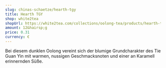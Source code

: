 ```yaml
---
slug: chinas-schaetze/hearth-tgy
title: Hearth TGY
shop: white2tea
shopUrl: https://white2tea.com/collections/oolong-tea/products/hearth-tieguanyin
amount: 12&hairsp;g
price: 0.31
currency: €
---
```

Bei diesem dunklen Oolong vereint sich der blumige Grundcharakter des Tie Guan Yin mit warmen, nussigen Geschmacksnoten und einer an Karamell erinnernden Süße.
